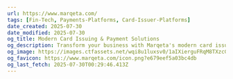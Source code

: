 ```yaml
---
url: https://www.marqeta.com/
tags: [Fin-Tech, Payments-Platforms, Card-Issuer-Platforms]
date_created: 2025-07-30
date_modified: 2025-07-30
og_title: Modern Card Issuing & Payment Solutions
og_description: Transform your business with Marqeta's modern card issuing platform. Our open API platform allows businesses to instantly issue cards and process payments.
og_image: https://images.ctfassets.net/wqi8u1luxsv0/1aIXierguFRqM8TXzcGkbh/a7bc9834bcab793b6ebc7680da9382d7/1680638747788.jpeg?h=250
og_favicon: https://www.marqeta.com/icon.png?e679eef5a03bc4db
og_last_fetch: 2025-07-30T00:29:46.413Z
---
```

